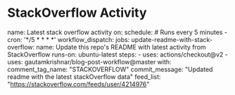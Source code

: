 # StackOverflow Activity
<!-- STACKOVERFLOW:START -->
<!-- STACKOVERFLOW:END -->
name: Latest stack overflow activity
on:
  schedule:
    # Runs every 5 minutes
    - cron: '*/5 * * * *'
  workflow_dispatch:
jobs:
  update-readme-with-stack-overflow:
    name: Update this repo's README with latest activity from StackOverflow
    runs-on: ubuntu-latest
    steps:
      - uses: actions/checkout@v2
      - uses: gautamkrishnar/blog-post-workflow@master
        with:
          comment_tag_name: "STACKOVERFLOW"
          commit_message: "Updated readme with the latest stackOverflow data"
          feed_list: "https://stackoverflow.com/feeds/user/4214976"
